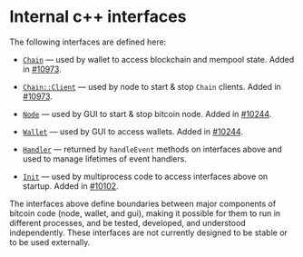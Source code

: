 # Internal c++ interfaces

The following interfaces are defined here:

* [`Chain`](chain.h) — used by wallet to access blockchain and mempool state. Added in [#10973](https://github.com/bitcoinevolutions/bitcoin/pull/10973).

* [`Chain::Client`](chain.h) — used by node to start & stop `Chain` clients. Added in [#10973](https://github.com/bitcoinevolutions/bitcoin/pull/10973).

* [`Node`](node.h) — used by GUI to start & stop bitcoin node. Added in [#10244](https://github.com/bitcoinevolutions/bitcoin/pull/10244).

* [`Wallet`](wallet.h) — used by GUI to access wallets. Added in [#10244](https://github.com/bitcoinevolutions/bitcoin/pull/10244).

* [`Handler`](handler.h) — returned by `handleEvent` methods on interfaces above and used to manage lifetimes of event handlers.

* [`Init`](init.h) — used by multiprocess code to access interfaces above on startup. Added in [#10102](https://github.com/bitcoinevolutions/bitcoin/pull/10102).

The interfaces above define boundaries between major components of bitcoin code (node, wallet, and gui), making it possible for them to run in different processes, and be tested, developed, and understood independently. These interfaces are not currently designed to be stable or to be used externally.
